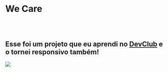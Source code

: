 <h1>We Care</h1>
<br>
<br>
<h2>Esse foi um projeto que eu aprendi no <a href="https://rodolfomori.com.br/devclub">DevClub</a> e o tornei responsivo também!</h2>

<img src="https://github.com/Daniel-F-Poli/We-Care/blob/master/img/Descktop.png?raw=true">
